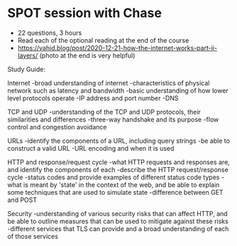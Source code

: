 # SPOT session with Chase

- 22 questions, 3 hours
- Read each of the optional reading at the end of the course
- https://vahid.blog/post/2020-12-21-how-the-internet-works-part-ii-layers/ (photo at the end is very helpful)

Study Guide:

Internet
-broad understanding of internet
-characteristics of physical network such as latency and bandwidth
-basic understanding of how lower level protocols operate
-IP address and port number
-DNS

TCP and UDP
-understanding of the TCP and UDP protocols, their similarities and differences
-three-way handshake and its purpose
-flow control and congestion avoidance

URLs
-identify the components of a URL, including query strings
-be able to construct a valid URL
-URL encoding and when it is used

HTTP and response/request cycle
-what HTTP requests and responses are, and identify the components of each
-describe the HTTP request/response cycle
-status codes and provide examples of different status code types
-what is meant by 'state' in the context of the web, and be able to explain some techniques that are used to simulate state
-difference between GET and POST

Security
-understanding of various security risks that can affect HTTP, and be able to outline measures that can be used to mitigate against these risks
-different services that TLS can provide and a broad understanding of each of those services
